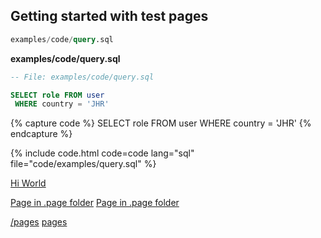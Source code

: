 ## Getting started with test pages

```sql
examples/code/query.sql
```
**examples/code/query.sql**
```sql
-- File: examples/code/query.sql

SELECT role FROM user
 WHERE country = 'JHR'
```

{% capture code %}
 SELECT role FROM user
 WHERE country = 'JHR'
{% endcapture %}

{% include code.html code=code lang="sql" file="code/examples/query.sql" %}

[Hi World](/hello.md)



[Page in .page folder](/.pages/hello.md)
[Page in .page folder](.pages/hello.md)

[/pages](/pges/hello.md)
[pages](pages/hello.md)

